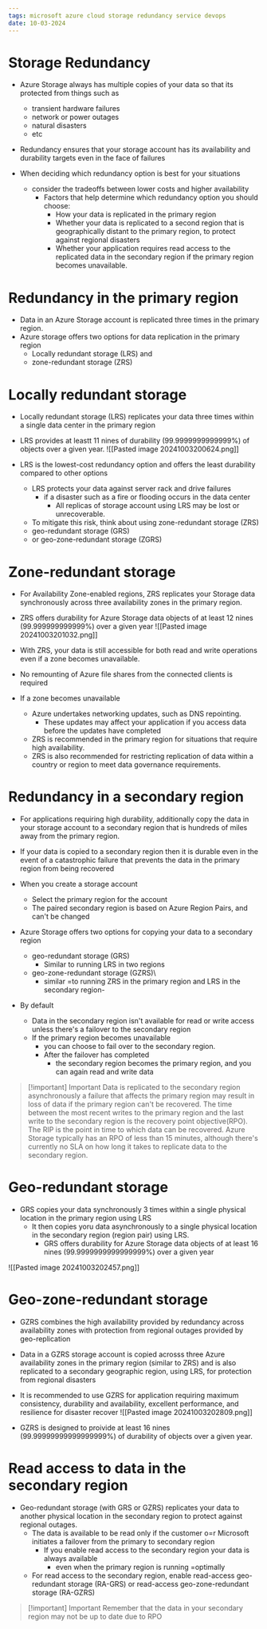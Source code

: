 ```yaml
---
tags: microsoft azure cloud storage redundancy service devops
date: 10-03-2024
---
```


# Storage Redundancy

- Azure Storage always has multiple copies of your data so that its protected from things such as 
	- transient hardware failures
	- network or power outages
	- natural disasters
	- etc
- Redundancy ensures that your storage account has its availability and durability targets even in the face of failures

-  When deciding which redundancy option is best for your situations
	- consider the tradeoffs between lower costs and higher availability
		- Factors that help determine which redundancy option you should choose:
			- How your data is replicated in the primary region
			- Whether your data is replicated to a second region that is geographically distant to the primary region, to protect against regional disasters
			- Whether your application requires read access to the replicated data in the secondary region if the primary region becomes unavailable.

# Redundancy in the primary region

- Data in an Azure Storage account is replicated three times in the primary region.
- Azure storage offers two options for data replication in the primary region
	- Locally redundant storage (LRS) and 
	- zone-redundant storage (ZRS)

# Locally redundant storage

 - Locally redundant storage (LRS) replicates your data three times within a single data center in the primary region
 - LRS provides at leastt 11 nines of durability (99.9999999999999%) of objects over a given year.
 ![[Pasted image 20241003200624.png]]

- LRS is the lowest-cost redundancy option and offers the least durability compared to other options
	- LRS protects your data against server rack and drive failures
		- if a disaster such as a fire or flooding occurs in the data center
			- All replicas of storage account using LRS may be lost or unrecoverable.
	- To mitigate this risk, think about using zone-redundant storage (ZRS)
	- geo-redundant storage (GRS)
	- or geo-zone-redundant storage (ZGRS)

# Zone-redundant storage

- For Availability Zone-enabled regions, ZRS replicates your Storage data synchronously across three availability zones in the primary region.
- ZRS offers durability for Azure Storage data objects of at least 12 nines (99.999999999999%) over a given year
![[Pasted image 20241003201032.png]]

- With ZRS, your data is still accessible for both read and write operations even if a zone becomes unavailable.
- No remounting of Azure file shares from the connected clients is required
- If a zone becomes unavailable
	- Azure undertakes networking updates, such as DNS repointing.
		- These updates may affect your application if you access data before the updates have completed
	- ZRS is recommended in the primary region for situations that require high availability.
	- ZRS is also recommended for restricting replication of data within a country or region to meet data governance requirements.

# Redundancy in a secondary region

- For applications requiring high durability, additionally copy the data in your storage account to a secondary region that is hundreds of miles away from the primary region.
- If your data is copied to a secondary region then it is durable even in the event of a catastrophic failure that prevents the data in the primary region from being recovered

- When you create a storage account
	- Select the primary region for the account
	- The paired secondary region is based on Azure Region Pairs, and can't be changed

- Azure Storage offers two options for copying your data to a secondary region
	- geo-redundant storage (GRS)
		- Similar to running LRS in two regions
	- geo-zone-redundant storage (GZRS)\
		- similar =to running ZRS in the primary region and LRS in the secondary region-

- By default
	- Data in the secondary region isn't available for read or write access unless there's a failover to the secondary region
	- If the primary region becomes unavailable
		- you can choose to fail over to the secondary region.
		- After the failover has completed
			- the secondary region becomes the primary region, and you can again read and write data
> [!important] Important
> Data is replicated to the secondary region asynchronously a failure that affects the primary region may result in loss of data if the primary region can't be recovered. The time between the most recent writes to the primary region and the last write to the secondary region is the recovery point objective(RPO). The RIP is the point in time to which data can be recovered. Azure Storage typically has an RPO of less than 15 minutes,
> although there's currently no SLA on how long it takes to replicate data to the secondary region.


# Geo-redundant storage

- GRS copies your data synchronously 3 times within a single physical location in the primary region using LRS
	- It then copies yoru data asynchronously to a single physical location in the secondary region (region pair) using LRS.
		- GRS offers durability for Azure Storage data objects of at least 16 nines (99.9999999999999999%) over a given year

![[Pasted image 20241003202457.png]]

# Geo-zone-redundant storage

- GZRS combines the high availability provided by redundancy across availability zones with protection from regional outages provided by geo-replication
- Data in a GZRS storage account is copied acrosss three Azure availability zones in the primary region (similar to ZRS) and is also replicated to a secondary geographic region, using LRS, for protection from regional disasters
- It is recommended to use GZRS for application requiring maximum consistency, durability and availability, excellent performance, and resilience for disaster recover
![[Pasted image 20241003202809.png]]

- GZRS is designed to proivide at least 16 nines (99.99999999999999999%) of durability of objects over a given year.

# Read access to data in the secondary region

- Geo-redundant storage (with GRS or GZRS) replicates your data to another physical location in the secondary region to protect against regional outages.
	- The data is available to be read only if the customer o=r Microsoft initiates a failover from the primary to secondary region
		- If you enable read access to the secondary region your data is always available
			-  even when the primary region is running =optimally
	- For read access to the secondary region, enable read-access geo-redundant storage (RA-GRS) or read-access geo-zone-redundant storage (RA-GZRS)
> [!important] Important
> Remember that  the data in your secondary region may not be up to date due to RPO
